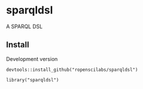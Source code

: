 sparqldsl
=========

A SPARQL DSL

## Install

Development version

```{r eval=FALSE}
devtools::install_github("ropenscilabs/sparqldsl")
```

```{r}
library("sparqldsl")
```

